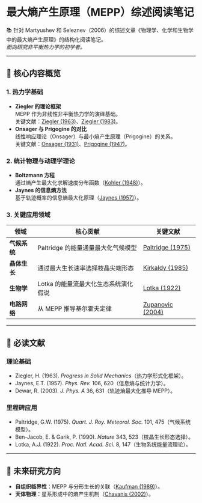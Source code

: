 # 最大熵产生原理（MEPP）综述阅读笔记

📚 针对 Martyushev 和 Seleznev（2006）的综述文章《物理学、化学和生物学中的最大熵产生原理》的结构化阅读笔记。  
*面向研究非平衡热力学的初学者。*

---

## 📌 核心内容概览

### **1. 热力学基础**
- **Ziegler 的理论框架**  
  MEPP 作为非线性非平衡热力学的演绎基础。  
  关键文献：[Ziegler (1963)](https://doi.org/10.1016/0370-1573(05)00114-6)、[Ziegler (1983)](https://doi.org/10.1007/978-94-009-6987-0)。  
- **Onsager 与 Prigogine 的对比**  
  线性响应理论（Onsager）与最小熵产生原理（Prigogine）的关系。  
  关键文献：[Onsager (1931)](https://doi.org/10.1103/PhysRev.37.405)、[Prigogine (1947)](https://doi.org/10.1016/0016-7037(67)90041-4)。

### **2. 统计物理与动理学理论**
- **Boltzmann 方程**  
  通过熵产生最大化求解速度分布函数（[Kohler (1948)](https://doi.org/10.1007/BF01333547)）。  
- **Jaynes 的信息熵方法**  
  基于轨迹概率的信息熵最大化原理（[Jaynes (1957)](https://doi.org/10.1103/PhysRev.106.620)）。  

### **3. 关键应用领域**
| 领域                   | 核心贡献                                                                 | 关键文献 |
|------------------------|--------------------------------------------------------------------------|----------|
| **气候系统**           | Paltridge 的能量通量最大化气候模型                                       | [Paltridge (1975)](https://doi.org/10.1002/qj.49710142902) |
| **晶体生长**           | 通过最大生长速率选择枝晶尖端形态                                         | [Kirkaldy (1985)](https://doi.org/10.1007/BF02893462) |
| **生物学**             | Lotka 的能量流最大化生态系统演化假说                                     | [Lotka (1922)](https://doi.org/10.1073/pnas.8.6.147) |
| **电路网络**           | 从 MEPP 推导基尔霍夫定律                                                 | [Zupanovic (2004)](https://doi.org/10.1103/PhysRevE.70.056108) |

---

## 📖 必读文献
### **理论基础**
- Ziegler, H. (1963). *Progress in Solid Mechanics*（热力学形式化框架）。  
- Jaynes, E.T. (1957). *Phys. Rev.* 106, 620（信息熵与统计力学）。  
- Dewar, R. (2003). *J. Phys. A* 36, 631（轨迹熵最大化推导 MEPP）。  

### **里程碑应用**
- Paltridge, G.W. (1975). *Quart. J. Roy. Meteorol. Soc.* 101, 475（气候系统模型）。  
- Ben-Jacob, E. & Garik, P. (1990). *Nature* 343, 523（枝晶生长形态选择）。  
- Lotka, A.J. (1922). *Proc. Natl. Acad. Sci.* 8, 147（生物系统能量流理论）。  

---

## 🚀 未来研究方向
- **自组织临界性**：MEPP 与分形生长的关联（[Kaufman (1989)](https://doi.org/10.1103/PhysRevA.39.1420)）。  
- **天体物理**：星系形成中的熵产生机制（[Chavanis (2002)](https://arxiv.org/abs/astro-ph/0212205)）。  
